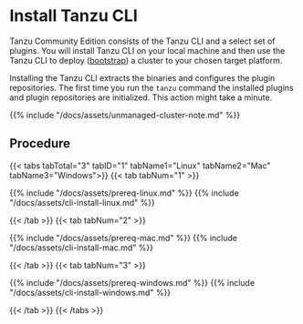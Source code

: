 # Install Tanzu CLI

Tanzu Community Edition consists of the Tanzu CLI and a select set of plugins. You will install Tanzu CLI on your local machine and then use the Tanzu CLI to deploy ([bootstrap](../glossary/#bootstrap)) a cluster to your chosen target platform.

Installing the Tanzu CLI extracts the binaries and configures the plugin repositories. The first time you run the `tanzu` command the installed plugins and plugin repositories are initialized. This action might take a minute.

{{% include "/docs/assets/unmanaged-cluster-note.md" %}}

## Procedure

{{< tabs tabTotal="3" tabID="1" tabName1="Linux" tabName2="Mac" tabName3="Windows">}}
{{< tab tabNum="1" >}}

{{% include "/docs/assets/prereq-linux.md" %}}
{{% include "/docs/assets/cli-install-linux.md" %}}

{{< /tab >}}
{{< tab tabNum="2" >}}

{{% include "/docs/assets/prereq-mac.md" %}}
{{% include "/docs/assets/cli-install-mac.md" %}}

{{< /tab >}}
{{< tab tabNum="3" >}}

{{% include "/docs/assets/prereq-windows.md" %}}
{{% include "/docs/assets/cli-install-windows.md" %}}

{{< /tab >}}
{{< /tabs >}}
